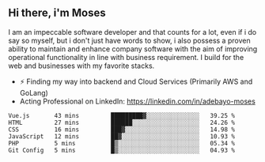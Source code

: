 ## Hi there, i'm Moses

I am an impeccable software developer and that counts for a lot, even if i do say so myself, but i don't just have words to show, i also possess a proven ability to maintain and enhance company software with the aim of improving operational functionality in line with business requirement. I build for the web and businesses with my favorite stacks.
- ⚡ Finding my way into backend and Cloud Services (Primarily AWS and GoLang)
- Acting Professional on LinkedIn: https://linkedin.com/in/adebayo-moses

<!--START_SECTION:waka-->

```text
Vue.js       43 mins         █████████▓░░░░░░░░░░░░░░░   39.25 %
HTML         27 mins         ██████░░░░░░░░░░░░░░░░░░░   24.26 %
CSS          16 mins         ███▓░░░░░░░░░░░░░░░░░░░░░   14.98 %
JavaScript   12 mins         ██▓░░░░░░░░░░░░░░░░░░░░░░   10.93 %
PHP          5 mins          █▒░░░░░░░░░░░░░░░░░░░░░░░   05.34 %
Git Config   5 mins          █▒░░░░░░░░░░░░░░░░░░░░░░░   04.93 %
```

<!--END_SECTION:waka-->
